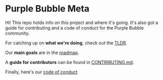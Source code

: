 # Purple Bubble Meta

Hi! This repo holds info on this project and where it's going. It's also got a guide for contributing and a code of conduct for the Purple Bubble community.

For catching up on **what we're doing**, check out the [TLDR](github.com/thepurplebubble/meta/blob/main/TLDR.md).

Our **main goals** are in the [roadmap](github.com/thepurplebubble/meta/blob/main/ROADMAP.md).

A **guide for contributors** can be found in [CONTRIBUTING.md](github.com/thepurplebubble/meta/blob/main/CONTRIBUTING.md).

Finally, here's our [code of conduct](github.com/thepurplebubble/meta/blob/main/CODE_OF_CONDUCT.md)

